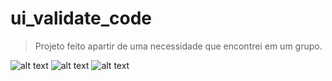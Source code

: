 # ui_validate_code
> Projeto feito apartir de uma necessidade que encontrei em um grupo.

![alt text][tela-inicial]
![alt text][tela-vitoria-app]
![alt text][tela-empate]

[tela-inicial]:https://media.giphy.com/media/RGXMNg07fxplXXIokF/giphy.gif "Tela Inicial"
[tela-vitoria-app]:https://i.imgur.com/JxQLCBX.png "Tela app venceu"
[tela-empate]:https://i.imgur.com/Idd3Qfp.png "Tela app venceu"

